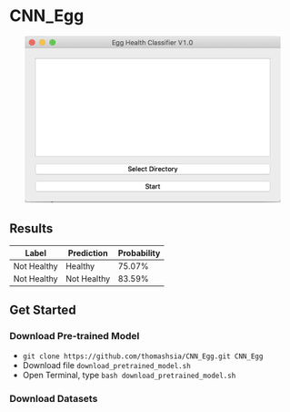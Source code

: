 # CNN_Egg

<p align="center">
  <img src="https://github.com/thomashsia/CNN_Egg/blob/master/Interface.png" width="450" title="Interface">
</p>

## Results
| Label | Prediction |Probability |
| --- | --- | --- |
| Not Healthy | Healthy | 75.07% |
| Not Healthy | Not Healthy | 83.59% |

## Get Started

### Download Pre-trained Model
- `git clone https://github.com/thomashsia/CNN_Egg.git CNN_Egg`
- Download file `download_pretrained_model.sh`
- Open Terminal, type `bash download_pretrained_model.sh`

### Download Datasets
